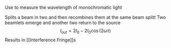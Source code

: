 Use to measure the wavelength of monochromatic light

Splits a beam in two and then recombines them at the same beam splitt
Two beamlets emerge and another two return to the source
$$I_{\text{out}} = 2I_{0} - 2I_{0} \cos(2 \omega \tau)$$
Results in [[Interference Fringe]]s